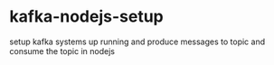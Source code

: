 # kafka-nodejs-setup
setup kafka systems up running and produce messages to topic and consume the topic in nodejs
